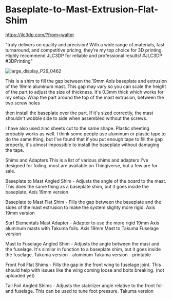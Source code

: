 # Baseplate-to-Mast-Extrusion-Flat-Shim

https://jlc3dp.com/?from=walter

"truly delivers on quality and precision! With a wide range of materials, fast turnaround, and competitive pricing, they’re my top choice for 3D printing. Highly recommend JLC3DP for reliable and professional results! #JLC3DP #3DPrinting"

![large_display_P29_0462](https://github.com/user-attachments/assets/b9b4da6f-8532-4075-95d2-4d5d3d00c5fa)

This is a shim to fill the gap between the 19mm Axis baseplate and extrusion of the 19mm aluminum mast. This gap may vary so you can scale the height of the part to adjust the size of thickness. It's 0.3mm thick which works for my setup.  Wrap the part around the top of the mast extrusion, between the two screw holes

then install the baseplate over the part. If it's sized correctly, the mast shouldn't wobble side to side when assembled without the screws.

I have also used zinc sheets cut to the same shape. Plastic sheeting probably works as well. I think some people use aluminum or plastic tape to do the same thing, but I've found that if you put enough tape to fill the gap properly, it's almost impossible to install the baseplate without damaging the tape.

Shims and Adapters
This is a list of various shims and adapters I've designed for foiling, most are available on Thingiverse, but a few are for sale.

Baseplate to Mast Angled Shim - Adjusts the angle of the board to the mast.  This does the same thing as a baseplate shim, but it goes inside the baseplate. Axis 19mm version

Baseplate to Mast Flat Shim - Fills the gap between the baseplate and the sides of the mast extrusion to make the system slighty more rigid. Axis 19mm version

Surf Elementals Mast Adapter - Adapter to use the more rigid 19mm Axis aluminum masts with Takuma foils. Axis 19mm Mast to Takuma Fuselage version

Mast to Fuselage Angled Shim - Adjusts the angle between the mast and the fuselage.  It's similar in function to a baseplate shim, but it goes inside the fuselage.  Takuma version - aluminum Takuma version - printable

Front Foil Flat Shims - Fills the gap in the front wing to fuselage joint.  This should help with issues like the wing coming loose and bolts breaking. (not uploaded yet)

Tail Foil Angled Shims - Adjusts the stabilizer angle relative to the front foil and fuselage.  This can be used to tune foot pressure.  Takuma version
